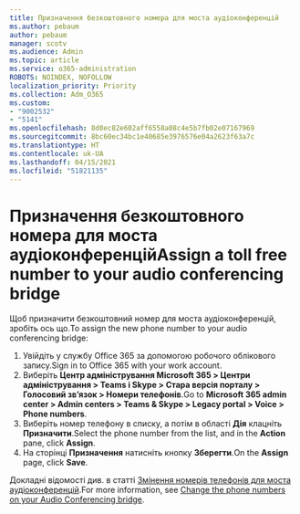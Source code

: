 ```yaml
---
title: Призначення безкоштовного номера для моста аудіоконференцій
ms.author: pebaum
author: pebaum
manager: scotv
ms.audience: Admin
ms.topic: article
ms.service: o365-administration
ROBOTS: NOINDEX, NOFOLLOW
localization_priority: Priority
ms.collection: Adm_O365
ms.custom:
- "9002532"
- "5141"
ms.openlocfilehash: 8d0ec82e602aff6558a08c4e5b7fb02e07167969
ms.sourcegitcommit: 8bc60ec34bc1e40685e3976576e04a2623f63a7c
ms.translationtype: HT
ms.contentlocale: uk-UA
ms.lasthandoff: 04/15/2021
ms.locfileid: "51821135"
---
```

# <a name="assign-a-toll-free-number-to-your-audio-conferencing-bridge"></a><span data-ttu-id="5db2c-102">Призначення безкоштовного номера для моста аудіоконференцій</span><span class="sxs-lookup"><span data-stu-id="5db2c-102">Assign a toll free number to your audio conferencing bridge</span></span>

<span data-ttu-id="5db2c-103">Щоб призначити безкоштовний номер для моста аудіоконференцій, зробіть ось що.</span><span class="sxs-lookup"><span data-stu-id="5db2c-103">To assign the new phone number to your audio conferencing bridge:</span></span>

1. <span data-ttu-id="5db2c-104">Увійдіть у службу Office 365 за допомогою робочого облікового запису.</span><span class="sxs-lookup"><span data-stu-id="5db2c-104">Sign in to Office 365 with your work account.</span></span>
2. <span data-ttu-id="5db2c-105">Виберіть **Центр адміністрування Microsoft 365 > Центри адміністрування > Teams і Skype > Стара версія порталу > Голосовий зв’язок > Номери телефонів**.</span><span class="sxs-lookup"><span data-stu-id="5db2c-105">Go to **Microsoft 365 admin center > Admin centers > Teams & Skype > Legacy portal > Voice > Phone numbers**.</span></span>
3. <span data-ttu-id="5db2c-106">Виберіть номер телефону в списку, а потім в області **Дія** клацніть **Призначити**.</span><span class="sxs-lookup"><span data-stu-id="5db2c-106">Select the phone number from the list, and in the **Action** pane, click **Assign**.</span></span>
4. <span data-ttu-id="5db2c-107">На сторінці **Призначення** натисніть кнопку **Зберегти**.</span><span class="sxs-lookup"><span data-stu-id="5db2c-107">On the **Assign** page, click **Save**.</span></span>

<span data-ttu-id="5db2c-108">Докладні відомості див. в статті [Змінення номерів телефонів для моста аудіоконференцій](https://docs.microsoft.com/MicrosoftTeams/change-the-phone-numbers-on-your-audio-conferencing-bridge).</span><span class="sxs-lookup"><span data-stu-id="5db2c-108">For more information, see [Change the phone numbers on your Audio Conferencing bridge](https://docs.microsoft.com/MicrosoftTeams/change-the-phone-numbers-on-your-audio-conferencing-bridge).</span></span>
